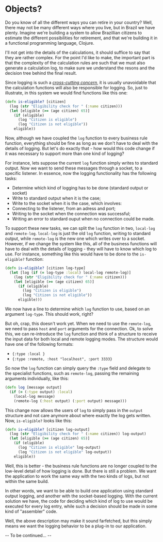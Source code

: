 # Objects?

Do you know of all the different ways you can retire in your country?
Well, there may not be many different ways where you live, but in Brazil we have plenty.
Imagine we're building a system to allow Brazillian citizens to estimate the different possibilities for retirement, and
that we're building it in a functional programming language, Clojure.

I'll not get into the details of the calculations, it should suffice to say that they are rather complex. For the point I'd like to make, 
the important part is that the complexity of the calculation rules are such that we must also generate a calculation log,
to make sure we understand the resons and the decision tree behind the final result.

Since logging is such a *[cross-cutting concern](https://en.wikipedia.org/wiki/Cross-cutting_concern)*, 
it is usually unavoidable that the calculation functions will also be responsible for logging.
So, just to illustrate, in this system we would find functions like this one:
```Clojure
(defn is-eligible? [citizen]
  (log (str "Eligibility check for " (:name citizen)))
  (let [eligible (>= (age citizen) 65)]
    (if (eligible) 
      (log "Citizen is eligible")
      (log "Citizen is not eligible"))
    eligible))
```

Now, although we have coupled the `log` function to every business rule function, 
everything should be fine as long as we don't have to deal with the details of logging.
But let's do exactly that - how would this code change if it was necessary to support more than one kind of logging?

For instance, lets suppose the current `log` function simply writes to standard output. 
Now we want to send these messages through a socket, to a specific listener.
In essence, now the logging functionality has the following tasks:
*  Determine which kind of logging has to be done (standard output or socket)
*  Write to standard output when it is the case;
*  Write to the socket when it is the case, which involves:
  *  Connecting to the listener, from an adress and port;
  *  Writing to the socket when the connection was successful;
  *  Writing an error to standard ouput when no connection could be made.

To support these new tasks, we can split the `log` function in two, `local-log` and `remote-log`.
`local-log` is just the old `log` function, writing to standard output, while `remote-log` is the new one which writes over to a socket.
However, if we change the system like this, all of the business functions will have to deal with the details of logging - they will have to know which log to use.
For instance, something like this would have to be done to the `is-eligible?` function:
```clojure
(defn is-eligible? [citizen log-type]
  (let [log (if (= log-type :local) local-log remote-log)]
    (log (str "Eligibility check for " (:name citizen)))
    (let [eligible (>= (age citizen) 65)]
      (if (eligible) 
        (log "Citizen is eligible")
        (log "Citizen is not eligible"))
      eligible)))
```

We now have a line to determine which `log` function to use, based on an argument `log-type`. This should work, right?

But oh, crap, this doesn't work yet. When we need to use the `remote-log`, we need to pass `host` and `port` arguments for the connection.
Ok, to solve this, we can re-introduce the `log` function and think of a structure to receive the input data for both local and remote logging modes. The structure would have one of the following formats:
*  `{:type :local }`
*  `{:type :remote, :host "localhost", :port 3333}`

So now the `log` function can simply query the `:type` field and delegate to the specialist functions, such as `remote-log`, passing the remaining arguments individually, like this:
```clojure
(defn log [message output]
  (if (= (:type output) :local)
    (local-log message)
    (remote-log (:host output) (:port output) message)))
```

This change now allows the users of `log` to simply pass in the `output` structure and not care anymore about where exactly the log gets written. Now, `is-eligible?` looks like this:
```clojure
(defn is-eligible? [citizen log-output]
  (log (str "Eligibility check for " (:name citizen)) log-output)
  (let [eligible (>= (age citizen) 65)]
    (if (eligible) 
      (log "Citizen is eligible" log-output)
      (log "Citizen is not eligible" log-output))
    eligible))
```

Well, this is better - the business rule functions are no longer coupled to the low-level detail of how logging is done.
But there is still a problem. We want the application to work the same way with the two kinds of logs, but not within the same build.

In other words, we want to be able to build one application using standard output logging, and another with the socket-based logging. With the current solution we have, the code for deciding which kind of log to use would be executed for every log entry, while such a decision should be made in some kind of "assembler" code.

Well, the above description may make it sound farfetched, but this simply means we want the logging behavior to be a plug-in to our application.

-- To be continued... --
